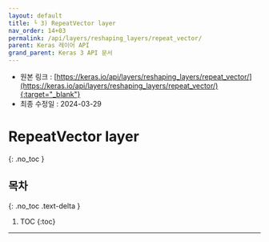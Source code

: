 ```yaml
---
layout: default
title: └ 3) RepeatVector layer
nav_order: 14+03
permalink: /api/layers/reshaping_layers/repeat_vector/
parent: Keras 레이어 API
grand_parent: Keras 3 API 문서
---
```


* 원본 링크 : [https://keras.io/api/layers/reshaping_layers/repeat_vector/](https://keras.io/api/layers/reshaping_layers/repeat_vector/){:target="_blank"}
* 최종 수정일 : 2024-03-29

# RepeatVector layer
{: .no_toc }

## 목차
{: .no_toc .text-delta }

1. TOC
{:toc}

---
